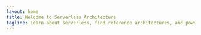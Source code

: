 ```yaml
---
layout: home
title: Welcome to Serverless Architecture
tagline: Learn about serverless, find reference architectures, and power up your skills.
---
```

